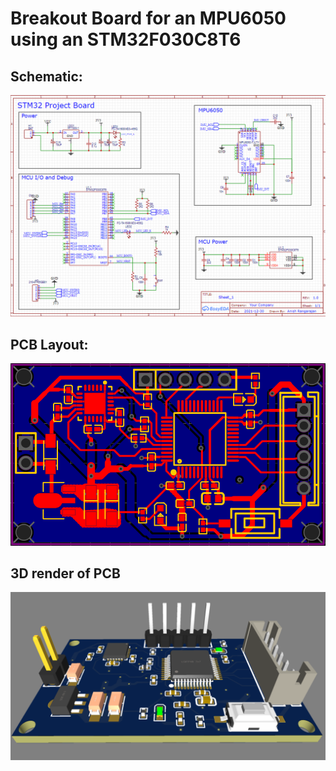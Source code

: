# Breakout Board for an MPU6050 using an STM32F030C8T6 

## Schematic: 
![alt text](https://github.com/aniranaway/Embedded-Systems-Projects/blob/main/STM32F030C8T6%20Project/Layout.png)

## PCB Layout:
![alt text](https://github.com/aniranaway/Embedded-Systems-Projects/blob/main/STM32F030C8T6%20Project/PCB%20.png)

## 3D render of PCB
![alt text](https://github.com/aniranaway/Embedded-Systems-Projects/blob/main/STM32F030C8T6%20Project/3D%20render.png)


